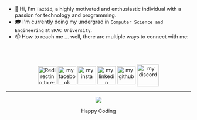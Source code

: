 - 👋 Hi, I'm `Tazbid`, a highly motivated and enthusiastic individual with a passion for technology and programming.
- 🎓 I'm currently doing my undergrad in `Computer Science and Engineering` at `BRAC University`.
- 📫 How to reach me ... well, there are multiple ways to connect with me:
<br>  
<br>
<p align="center">
<a href="https://mail.google.com/mail/u/0/?view=cm&fs=1&to=tazbid.hasan75@gmail.com" target="blank"><img align="center" src="https://github.com/git-tazbid/git-tazbid.github.io/assets/115063167/c6f40ec9-95ea-41f4-93f9-3c0cc62964a4" alt="Redirecting to e-mail me" height="50" width="50" /></a>
<a href="https://www.facebook.com/tazbid.afk" target="blank"><img align="center" src="https://github.com/git-tazbid/git-tazbid.github.io/assets/115063167/b7aa1a23-b82c-46b8-8e83-c0c19f49eea9" alt="my facebook" height="50" width="50" /></a>
<a href="https://www.instagram.com/tazbid.afk/" target="blank"><img align="center" src="https://github.com/git-tazbid/git-tazbid.github.io/assets/115063167/2c128e5b-0a1e-4c1b-8ed5-ed6d4cdd9b0b" alt="my insta" height="50" width="50" /></a>
<a href="https://www.linkedin.com/in/md-tazbid-hasan/" target="blank"><img align="center" src="https://github.com/git-tazbid/git-tazbid.github.io/assets/115063167/00bf23d2-c767-49c9-b563-2d2f0aaf5c00" alt="my linkedin" height="50" width="50" /></a>
<a href="https://github.com/git-tazbid" target="blank"><img align="center" src="https://github.com/git-tazbid/git-tazbid.github.io/assets/115063167/29deb3cc-5511-4178-b9e5-1875e7612f6a" alt="my github" height="50" width="50" /></a>
<a href="https://discordapp.com/users/1020411893044740197" target="blank"><img align="center" src="https://github.com/git-tazbid/git-tazbid.github.io/assets/115063167/3349ccc8-0591-48d2-a9d8-0689e1c40f5c" alt="my discord" height="60" width="60" /></a>  
</p>


---

<p align="center">
<img align="center" src="https://media1.tenor.com/m/gH3l9iIQaAkAAAAd/anime-frieren.gif">
</p>

<p align="center">
Happy Coding </>
</p>
